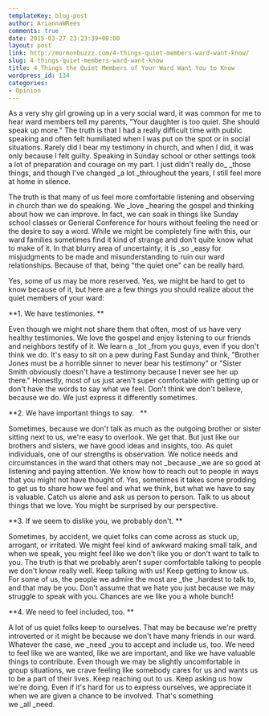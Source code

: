 ```yaml
---
templateKey: blog-post
author: AriannaWRees
comments: true
date: 2015-03-27 23:23:39+00:00
layout: post
link: http://mormonbuzzz.com/4-things-quiet-members-ward-want-know/
slug: 4-things-quiet-members-ward-want-know
title: 4 Things the Quiet Members of Your Ward Want You to Know
wordpress_id: 134
categories:
- Opinion
---
```


As a very shy girl growing up in a very social ward, it was common for me to hear ward members tell my parents, "Your daughter is too quiet. She should speak up more." The truth is that I had a really difficult time with public speaking and often felt humiliated when I was put on the spot or in social situations. Rarely did I bear my testimony in church, and when I did, it was only because I felt guilty. Speaking in Sunday school or other settings took a lot of preparation and courage on my part. I just didn't really do_ _those things, and though I've changed _a lot _throughout the years, I still feel more at home in silence.

The truth is that many of us feel more comfortable listening and observing in church than we do speaking. We _love _hearing the gospel and thinking about how we can improve. In fact, we can soak in things like Sunday school classes or General Conference for hours without feeling the need or the desire to say a word. While we might be completely fine with this, our ward families sometimes find it kind of strange and don't quite know what to make of it. In that blurry area of uncertainty, it is _so _easy for misjudgments to be made and misunderstanding to ruin our ward relationships. Because of that, being "the quiet one" can be really hard.

Yes, some of us may be more reserved. Yes, we might be hard to get to know because of it, but here are a few things you should realize about the quiet members of your ward:

**1. We have testimonies. **

Even though we might not share them that often, most of us have very healthy testimonies. We love the gospel and enjoy listening to our friends and neighbors testify of it. We learn a _lot _from you guys, even if you don't think we do. It's easy to sit on a pew during Fast Sunday and think, "Brother Jones must be a horrible sinner to never bear his testimony" or "Sister Smith obviously doesn't have a testimony because I never see her up there." Honestly, most of us just aren't super comfortable with getting up or don't have the words to say what we feel. Don't think we don't believe, because we do. We just express it differently sometimes.

**2. We have important things to say.   **

Sometimes, because we don't talk as much as the outgoing brother or sister sitting next to us, we're easy to overlook. We get that. But just like our brothers and sisters, we have good ideas and insights, too. As quiet individuals, one of our strengths is observation. We notice needs and circumstances in the ward that others may not _because _we are so good at listening and paying attention. We know how to reach out to people in ways that you might not have thought of. Yes, sometimes it takes some prodding to get us to share how we feel and what we think, but what we have to say is valuable. Catch us alone and ask us person to person. Talk to us about things that we love. You might be surprised by our perspective.

**3. If we seem to dislike you, we probably don't. **

Sometimes, by accident, we quiet folks can come across as stuck up, arrogant, or irritated. We might feel kind of awkward making small talk, and when we speak, you might feel like we don't like you or don't want to talk to you. The truth is that we probably aren't super comfortable talking to people we don't know really well. Keep talking with us! Keep getting to know us. For some of us, the people we admire the most are _the _hardest to talk to, and that may be you. Don't assume that we hate you just because we may struggle to speak with you. Chances are we like you a whole bunch!

**4. We need to feel included, too. **

A lot of us quiet folks keep to ourselves. That may be because we're pretty introverted or it might be because we don't have many friends in our ward. Whatever the case, we _need _you to accept and include us, too. We need to feel like we are wanted, like we are important, and like we have valuable things to contribute. Even though we may be slightly uncomfortable in group situations, we crave feeling like somebody cares for us and wants us to be a part of their lives. Keep reaching out to us. Keep asking us how we're doing. Even if it's hard for us to express ourselves, we appreciate it when we are given a chance to be involved. That's something we _all _need.
